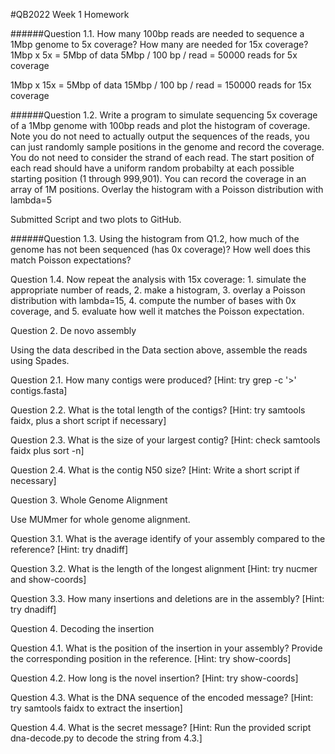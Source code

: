 #QB2022 Week 1 Homework

######Question 1.1. How many 100bp reads are needed to sequence a 1Mbp genome to 5x coverage? How many are needed for 15x coverage?
1Mbp x 5x = 5Mbp of data
5Mbp / 100 bp / read = 50000 reads for 5x coverage

1Mbp x 15x = 5Mbp of data
15Mbp / 100 bp / read = 150000 reads for 15x coverage

######Question 1.2. Write a program to simulate sequencing 5x coverage of a 1Mbp genome with 100bp reads and plot the histogram of coverage. Note you do not need to actually output the sequences of the reads, you can just randomly sample positions in the genome and record the coverage. You do not need to consider the strand of each read. The start position of each read should have a uniform random probabilty at each possible starting position (1 through 999,901). You can record the coverage in an array of 1M positions. Overlay the histogram with a Poisson distribution with lambda=5

Submitted Script and two plots to GitHub.

######Question 1.3. Using the histogram from Q1.2, how much of the genome has not been sequenced (has 0x coverage)? How well does this match Poisson expectations?

Question 1.4. Now repeat the analysis with 15x coverage: 1. simulate the appropriate number of reads, 2. make a histogram, 3. overlay a Poisson distribution with lambda=15, 4. compute the number of bases with 0x coverage, and 5. evaluate how well it matches the Poisson expectation.


Question 2. De novo assembly

Using the data described in the Data section above, assemble the reads using Spades.

Question 2.1. How many contigs were produced? [Hint: try grep -c '>' contigs.fasta]

Question 2.2. What is the total length of the contigs? [Hint: try samtools faidx, plus a short script if necessary]

Question 2.3. What is the size of your largest contig? [Hint: check samtools faidx plus sort -n]

Question 2.4. What is the contig N50 size? [Hint: Write a short script if necessary]


Question 3. Whole Genome Alignment

Use MUMmer for whole genome alignment.

Question 3.1. What is the average identify of your assembly compared to the reference? [Hint: try dnadiff]

Question 3.2. What is the length of the longest alignment [Hint: try nucmer and show-coords]

Question 3.3. How many insertions and deletions are in the assembly? [Hint: try dnadiff]


Question 4. Decoding the insertion

Question 4.1. What is the position of the insertion in your assembly? Provide the corresponding position in the reference. [Hint: try show-coords]

Question 4.2. How long is the novel insertion? [Hint: try show-coords]

Question 4.3. What is the DNA sequence of the encoded message? [Hint: try samtools faidx to extract the insertion]

Question 4.4. What is the secret message? [Hint: Run the provided script dna-decode.py to decode the string from 4.3.]